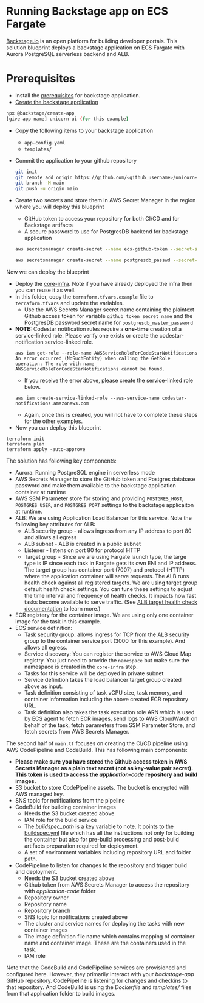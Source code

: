 # Running Backstage app on ECS Fargate
[Backstage.io](https://backstage.io) is an open platform for building developer portals. This solution blueprint deploys a backstage application on ECS Fargate with Aurora PostgreSQL serverless backend and ALB.

# Prerequisites
* Install the [prerequisites](https://backstage.io/docs/getting-started/#prerequisites) for backstage application.
* [Create the backstage application](https://backstage.io/docs/getting-started/#create-your-backstage-app)
```bash
npx @backstage/create-app
[give app name] unicorn-ui (for this example)
```
* Copy the following items to your backstage application
  * `app-config.yaml`
  * `templates/`
* Commit the application to your github repository
  ```bash
  git init
  git remote add origin https://github.com/<github_username>/unicorn-ui.git
  git branch -M main
  git push -u origin main
  ```

* Create two secrets and store them in AWS Secret Manager in the region where you will deploy this blueprint
  * GitHub token to access your repository for both CI/CD and for Backstage artifacts
  * A secure password to use for PostgresDB backend for backstage application

  ```bash
  aws secretsmanager create-secret --name ecs-github-token --secret-string "<github-token-created-above>"
  ```
  ```bash
  aws secretsmanager create-secret --name postgresdb_passwd --secret-string "<insert-db-password>"
  ```
Now we can deploy the blueprint

* Deploy the [core-infra](../core-infra/README.md). Note if you have already deployed the infra then you can reuse it as well.
* In this folder, copy the `terraform.tfvars.example` file to `terraform.tfvars` and update the variables.
  * Use the AWS Secrets Manager secret name containing the plaintext Github access token for variable `github_token_secret_name` and the PostgresDB password secret name for `postgresdb_master_password`
* **NOTE:** Codestar notification rules require a **one-time** creation of a service-linked role. Please verify one exists or create the codestar-notification service-linked role.
  ```shell
  aws iam get-role --role-name AWSServiceRoleForCodeStarNotifications
  An error occurred (NoSuchEntity) when calling the GetRole operation: The role with name AWSServiceRoleForCodeStarNotifications cannot be found.
  ```
  *  If you receive the error above, please create the service-linked role below.
  ```shell
  aws iam create-service-linked-role --aws-service-name codestar-notifications.amazonaws.com
  ```
  * Again, once this is created, you will not have to complete these steps for the other examples.  
* Now you can deploy this blueprint
```shell
terraform init
terraform plan
terraform apply -auto-approve
```

The solution has following key components:
* Aurora: Running PostgreSQL engine in serverless mode
* AWS Secrets Manager to store the GitHub token and Postgres database password and make them available to the backstage application container at runtime
* AWS SSM Parameter store for storing and providing `POSTGRES_HOST`, `POSTGRES_USER`, and `POSTGRES_PORT` settings to the backstage applicaiton at runtime.
* ALB: We are using Application Load Balancer for this service. Note the following key attributes for ALB:
    * ALB security group - allows ingress from any IP address to port 80 and allows all egress
    * ALB subnet - ALB is created in a public subnet
    * Listener - listens on port 80 for protocol HTTP
    * Target group - Since we are using Fargate launch type, the targe type is IP since each task in Fargate gets its own ENI and IP address. The target group has container port (7007) and protocol (HTTP) where the application container will serve requests. The ALB runs health check against all registered targets. We are using target group default health check settings. You can tune these settings to adjust the time interval and frequency of health checks. It impacts how fast tasks become available to serve traffic. (See [ALB target health check documentation](https://docs.aws.amazon.com/elasticloadbalancing/latest/application/target-group-health-checks.html) to learn more.)
* ECR registery for the container image. We are using only one container image for the task in this example.
* ECS service definition:
    * Task security group: allows ingress for TCP from the ALB security group to the container service port (3000 for this example). And allows all egress.
    * Service discovery: You can register the service to AWS Cloud Map registry. You just need to provide the `namespace` but make sure the namespace is created in the `core-infra` step.
    * Tasks for this service will be deployed in private subnet
    * Service definition takes the load balancer target group created above as input.
    * Task definition consisting of task vCPU size, task memory, and container information including the above created ECR repository URL.
    * Task definition also takes the task execution role ARN which is used by ECS agent to fetch ECR images, send logs to AWS CloudWatch on behalf of the task, fetch parameters from SSM Parameter Store, and fetch secrets from AWS Secrets Manager.


The second half of `main.tf` focuses on creating the CI/CD pipeline using AWS CodePipeline and CodeBuild. This has following main components:

* **Please make sure you have stored the Github access token in AWS Secrets Manager as a plain text secret (not as key-value pair secret). This token is used to access the *application-code* repository and build images.**
* S3 bucket to store CodePipeline assets. The bucket is encrypted with AWS managed key.
* SNS topic for notifications from the pipeline
* CodeBuild for building container images
    * Needs the S3 bucket created above
    * IAM role for the build service
    * The *buildspec_path* is a key variable to note. It points to the [buildspec.yml](../../application-code/ecsdemo-frontend/templates/buildspec.yml) file which has all the instructions not only for building the container but also for pre-build processing and post-build artifacts preparation required for deployment.
    * A set of environment variables including repository URL and folder path.
* CodePipeline to listen for changes to the repository and trigger build and deployment.
    * Needs the S3 bucket created above
    * Github token from AWS Secrets Manager to access the repository with *application-code* folder
    * Repository owner
    * Repository name
    * Repository branch
    * SNS topic for notifications created above
    * The cluster and service names for deploying the tasks with new container images
    * The image definition file name which contains mapping of container name and container image. These are the containers used in the task.
    * IAM role

Note that the CodeBuild and CodePipeline services are provisioned and configured here. However, they primarily interact with your *backstage-app* GitHub repository. CodePipeline is listening for changes and checkins to that repository. And CodeBuild is using the *Dockerfile* and *templates/* files from that application folder to build images.
